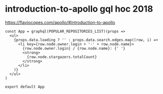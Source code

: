 # introduction-to-apollo gql hoc 2018

https://flaviocopes.com/apollo/#introduction-to-apollo

```
const App = graphql(POPULAR_REPOSITORIES_LIST)(props =>
  <ul>
    {props.data.loading ? '' : props.data.search.edges.map((row, i) =>
      <li key={row.node.owner.login + '-' + row.node.name}>
        {row.node.owner.login} / {row.node.name}: {' '}
        <strong>
          {row.node.stargazers.totalCount}
        </strong>
      </li>
    )}
  </ul>
)

export default App
```

